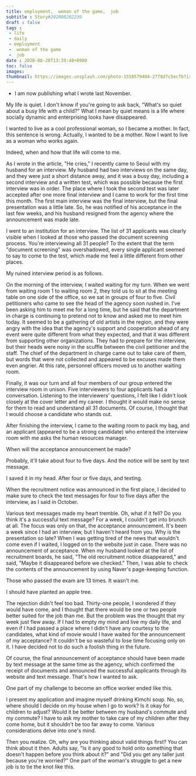 ```yaml
---
title: employment,  woman of the game,  job
subtitle : Story#202008202239
draft : false
tags :
 - life
 - daily
 - employment
 -  woman of the game
 -  job
date : 2020-08-20T13:39:48+0900
toc: false
images: 
thumbnail: https://images.unsplash.com/photo-1558579404-27f8d7c5ecfb?ixlib=rb-1.2.1&q=80&fm=jpg&crop=entropy&cs=tinysrgb&w=1080&fit=max&ixid=eyJhcHBfaWQiOjE1NTU0OX0
---
```


* I am now publishing what I wrote last November.  

My life is quiet. I don't know if you're going to ask back, "What's so quiet about a busy life with a child?" What I mean by quiet means is a life where socially dynamic and enterprising looks have disappeared.  

I wanted to live as a cool professional woman, so I became a mother. In fact, this sentence is wrong. Actually, I wanted to be a mother. Now I want to live as a woman who works again.  

Indeed, when and how that life will come to me.  

As I wrote in the article, "He cries," I recently came to Seoul with my husband for an interview. My husband had two interviews on the same day, and they were just a short distance away, and it was a busy day, including a second interview and a written test, which was possible because the first interview was in order. The place where I took the second test was later accepted after one more final interview and I came to work for the first time this month. The first main interview was the final interview, but the final presentation was a little late. So, he was notified of his acceptance in the last few weeks, and his husband resigned from the agency where the announcement was made late.  

I went to an institution for an interview. The list of 31 applicants was clearly visible when I looked at those who passed the document screening process. You're interviewing all 31 people? To the extent that the term "document screening" was overshadowed, every single applicant seemed to say to come to the test, which made me feel a little different from other places.  

My ruined interview period is as follows.  

On the morning of the interview, I waited waiting for my turn. When we went from waiting room 1 to waiting room 2, they told us to sit at the meeting table on one side of the office, so we sat in groups of four to five. Civil petitioners who came to see the head of the agency soon rushed in. I've been asking him to meet me for a long time, but he said that the department in charge is continuing to pretend not to know and asked me to meet him today. It seemed to be a gathering of old artists in the region, and they were angry with the idea that the agency's support and cooperation ahead of any event were quite different from what they expected, and that it was different from supporting other organizations. They had to prepare for the interview, but their heads were noisy in the scuffle between the civil petitioner and the staff. The chief of the department in charge came out to take care of them, but words that were not collected and appeared to be excuses made them even angrier. At this rate, personnel officers moved us to another waiting room.  

Finally, it was our turn and all four members of our group entered the interview room in unison. Five interviewers to four applicants had a conversation. Listening to the interviewers' questions, I felt like I didn't look closely at the cover letter and my career. I thought it would make no sense for them to read and understand all 31 documents. Of course, I thought that I would choose a candidate who stands out.  

After finishing the interview, I came to the waiting room to pack my bag, and an applicant (appeared to be a strong candidate) who entered the interview room with me asks the human resources manager.  

When will the acceptance announcement be made?  

Probably, it'll take about four to five days. And the notice will be sent by text message.  

I saved it in my head. After four or five days, and texting.  

When the recruitment notice was announced in the first place, I decided to make sure to check the text messages for four to five days after the interview, as I said in October.  

Various text messages made my heart tremble. Oh, what if it fell? Do you think it's a successful text message? For a week, I couldn't get into brunch at all. The focus was only on that, the acceptance announcement. It's been a week since I had an interview, but I haven't heard from you. Why is the presentation so late? When I was getting tired of the news that wouldn't come even if I waited, I logged on to the website just in case. There was no announcement of acceptance. When my husband looked at the list of recruitment boards, he said, "The old recruitment notice disappeared," and said, "Maybe it disappeared before we checked." Then, I was able to check the contents of the announcement by using Naver's page-keeping function.  

Those who passed the exam are 13 times. It wasn't me.  

I should have planted an apple tree.  

The rejection didn't feel too bad. Thirty-one people, I wondered if they would have come, and I thought that there would be one or two people better suited for the job than me. But the problem was the thought that my week just flew away. If I had to empty my mind and live my daily life, and even if I had passed a place where I didn't have any courtesy to the candidates, what kind of movie would I have waited for the announcement of my acceptance? It couldn't be so wasteful to lose time focusing only on it. I have decided not to do such a foolish thing in the future.  

Of course, the final announcement of acceptance should have been made by text message at the same time as the agency, which confirmed the receipt of documents and announced the successful applicants through its website and text message. That's how I wanted to ask.  

One part of my challenge to become an office worker ended like this.  

I present my application and imagine myself drinking Kimchi soup. No, so, where should I decide on my house when I go to work? Is it okay for children to adjust? Would it be better between my husband's commute and my commute? I have to ask my mother to take care of my children after they come home, but it shouldn't be too far away to come. Various considerations delve into one's mind.  

Then you realize. Oh, why are you thinking about valid things first? You can think about it then. Adults say, "Is it any good to hold onto something that doesn't happen before you think about it?" and "Did you get any taller just because you're worried?" One part of the woman's struggle to get a new job is to tie the knot like this.  

